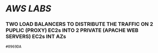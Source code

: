 #                                             *AWS LABS*
###  TWO LOAD BALANCERS TO DISTRIBUTE THE TRAFFIC ON 2 PUPLIC (PROXY) EC2s INTO 2 PRIVATE (APACHE WEB SERVERS) EC2s INT AZs      
`#0969DA`
